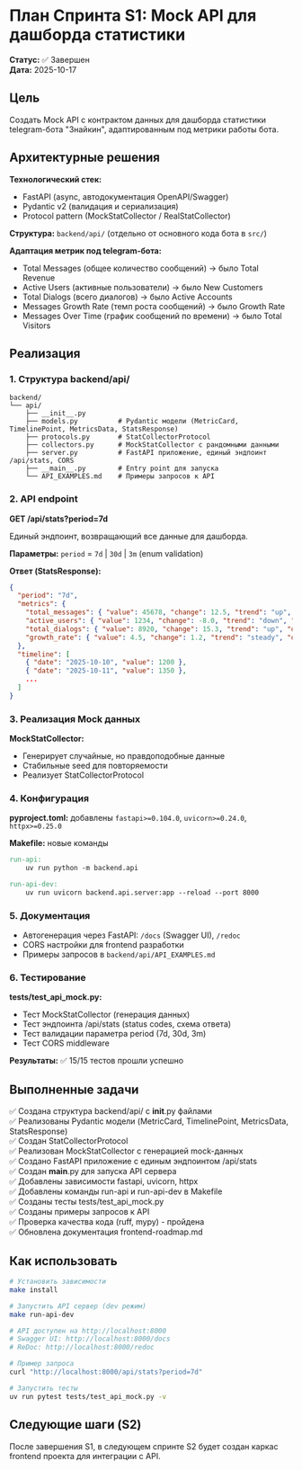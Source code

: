 # План Спринта S1: Mock API для дашборда статистики

**Статус:** ✅ Завершен  
**Дата:** 2025-10-17

## Цель

Создать Mock API с контрактом данных для дашборда статистики telegram-бота "Знайкин", адаптированным под метрики работы бота.

## Архитектурные решения

**Технологический стек:**

- FastAPI (async, автодокументация OpenAPI/Swagger)
- Pydantic v2 (валидация и сериализация)
- Protocol pattern (MockStatCollector / RealStatCollector)

**Структура:** `backend/api/` (отдельно от основного кода бота в `src/`)

**Адаптация метрик под telegram-бота:**

- Total Messages (общее количество сообщений) → было Total Revenue
- Active Users (активные пользователи) → было New Customers
- Total Dialogs (всего диалогов) → было Active Accounts
- Messages Growth Rate (темп роста сообщений) → было Growth Rate
- Messages Over Time (график сообщений по времени) → было Total Visitors

## Реализация

### 1. Структура backend/api/

```
backend/
└── api/
    ├── __init__.py
    ├── models.py          # Pydantic модели (MetricCard, TimelinePoint, MetricsData, StatsResponse)
    ├── protocols.py       # StatCollectorProtocol
    ├── collectors.py      # MockStatCollector с рандомными данными
    ├── server.py          # FastAPI приложение, единый эндпоинт /api/stats, CORS
    ├── __main__.py        # Entry point для запуска
    └── API_EXAMPLES.md    # Примеры запросов к API
```

### 2. API endpoint

**GET /api/stats?period=7d**

Единый эндпоинт, возвращающий все данные для дашборда.

**Параметры:** `period` = `7d` | `30d` | `3m` (enum validation)

**Ответ (StatsResponse):**

```json
{
  "period": "7d",
  "metrics": {
    "total_messages": { "value": 45678, "change": 12.5, "trend": "up", "description": "Trending up this month" },
    "active_users": { "value": 1234, "change": -8.0, "trend": "down", "description": "Down 8% this period" },
    "total_dialogs": { "value": 8920, "change": 15.3, "trend": "up", "description": "Strong user retention" },
    "growth_rate": { "value": 4.5, "change": 1.2, "trend": "steady", "description": "Steady performance increase" }
  },
  "timeline": [
    { "date": "2025-10-10", "value": 1200 },
    { "date": "2025-10-11", "value": 1350 },
    ...
  ]
}
```

### 3. Реализация Mock данных

**MockStatCollector:**

- Генерирует случайные, но правдоподобные данные
- Стабильные seed для повторяемости
- Реализует StatCollectorProtocol

### 4. Конфигурация

**pyproject.toml:** добавлены `fastapi>=0.104.0`, `uvicorn>=0.24.0`, `httpx>=0.25.0`

**Makefile:** новые команды

```makefile
run-api:
    uv run python -m backend.api

run-api-dev:
    uv run uvicorn backend.api.server:app --reload --port 8000
```

### 5. Документация

- Автогенерация через FastAPI: `/docs` (Swagger UI), `/redoc`
- CORS настройки для frontend разработки
- Примеры запросов в `backend/api/API_EXAMPLES.md`

### 6. Тестирование

**tests/test_api_mock.py:**

- Тест MockStatCollector (генерация данных)
- Тест эндпоинта /api/stats (status codes, схема ответа)
- Тест валидации параметра period (7d, 30d, 3m)
- Тест CORS middleware

**Результаты:** ✅ 15/15 тестов прошли успешно

## Выполненные задачи

✅ Создана структура backend/api/ с **init**.py файлами  
✅ Реализованы Pydantic модели (MetricCard, TimelinePoint, MetricsData, StatsResponse)  
✅ Создан StatCollectorProtocol  
✅ Реализован MockStatCollector с генерацией mock-данных  
✅ Создано FastAPI приложение с единым эндпоинтом /api/stats  
✅ Создан **main**.py для запуска API сервера  
✅ Добавлены зависимости fastapi, uvicorn, httpx  
✅ Добавлены команды run-api и run-api-dev в Makefile  
✅ Созданы тесты tests/test_api_mock.py  
✅ Созданы примеры запросов к API  
✅ Проверка качества кода (ruff, mypy) - пройдена  
✅ Обновлена документация frontend-roadmap.md

## Как использовать

```bash
# Установить зависимости
make install

# Запустить API сервер (dev режим)
make run-api-dev

# API доступен на http://localhost:8000
# Swagger UI: http://localhost:8000/docs
# ReDoc: http://localhost:8000/redoc

# Пример запроса
curl "http://localhost:8000/api/stats?period=7d"

# Запустить тесты
uv run pytest tests/test_api_mock.py -v
```

## Следующие шаги (S2)

После завершения S1, в следующем спринте S2 будет создан каркас frontend проекта для интеграции с API.
